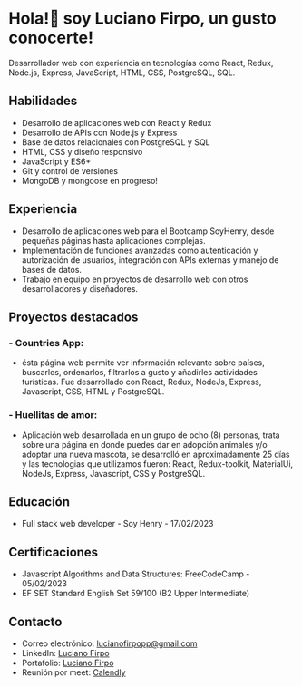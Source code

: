 # Hola!👋 soy Luciano Firpo, un gusto conocerte!
Desarrollador web con experiencia en tecnologías como React, Redux, Node.js, Express, JavaScript, HTML, CSS, PostgreSQL, SQL.

## Habilidades
  - Desarrollo de aplicaciones web con React y Redux
  - Desarrollo de APIs con Node.js y Express
  - Base de datos relacionales con PostgreSQL y SQL
  - HTML, CSS y diseño responsivo
  - JavaScript y ES6+
  - Git y control de versiones
  - MongoDB y mongoose en progreso!
  
## Experiencia
  - Desarrollo de aplicaciones web para el Bootcamp SoyHenry, desde pequeñas páginas hasta aplicaciones complejas.
  - Implementación de funciones avanzadas como autenticación y autorización de usuarios, integración con APIs externas y manejo de bases de datos.
  - Trabajo en equipo en proyectos de desarrollo web con otros desarrolladores y diseñadores.

## Proyectos destacados
 ### - Countries App:
  - ésta página web permite ver información relevante sobre países, buscarlos, ordenarlos, filtrarlos a gusto y añadirles actividades turísticas. Fue desarrollado con React, Redux, NodeJs, Express, Javascript, CSS, HTML y PostgreSQL.
 ### - Huellitas de amor:
  - Aplicación web desarrollada en un grupo de ocho (8) personas, trata sobre una página en donde puedes dar en adopción animales y/o adoptar una nueva mascota, se desarrolló en aproximadamente 25 días y las tecnologias que utilizamos fueron: React, Redux-toolkit, MaterialUi, NodeJs, Express, Javascript, CSS y PostgreSQL.

## Educación
  - Full stack web developer - Soy Henry - 17/02/2023
  
## Certificaciones
  - Javascript Algorithms and Data Structures: FreeCodeCamp - 05/02/2023
  - EF SET Standard English Set 59/100 (B2 Upper Intermediate)

## Contacto
  - Correo electrónico: lucianofirpopp@gmail.com
  - LinkedIn: [Luciano Firpo](https://www.linkedin.com/in/firpo-luciano/)
  - Portafolio: [Luciano Firpo](https://firpo-luciano.vercel.app) 
  - Reunión por meet: [Calendly](https://calendly.com/lucianofirpopp/30min)
